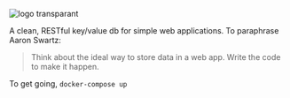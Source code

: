 ![logo transparant](https://cloud.githubusercontent.com/assets/114097/12647858/420a4e98-c5cf-11e5-8ba9-fee942e485f9.png)


A clean, RESTful key/value db for simple web applications. To paraphrase Aaron Swartz:

> Think about the ideal way to store data in a web app. Write the code to make it happen.

To get going, `docker-compose up`

